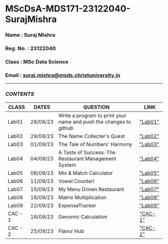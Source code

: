 # MScDsA-MDS171-23122040-SurajMishra

### Name : Suraj Mishra
 ### Reg. No. : 23122040
 ### Class : MSc Data Science
 ### Email : suraj.mishra@msds.christuniversity.in
<hr>

### *CONTENTS*

|CLASS|DATES|QUESTION|LINK|
|-------------|-------------|---------------------------------------------|------------------|
|Lab01|28/08/23|Write a program to print your name and push the changes to github|["Lab01"](https://github.com/surajmiishra/MScDsA-MDS171-23122040-SurajMishra.git)
|Lab02|29/08/23|The Name Collecter's Quest|["Lab02"](https://github.com/surajmiishra/MScDsA-MDS171-23122040-SurajMishra/blob/95aa2a7694d624525bc21887aa326dabb2cae28f/Lab%2002.ipynb)
|Lab03|01/09/23|The Tale of Numbers' Harmony|["Lab03"](https://github.com/surajmiishra/MScDsA-MDS171-23122040-SurajMishra/blob/95aa2a7694d624525bc21887aa326dabb2cae28f/Lab%2003.ipynb)
|Lab04|04/09/23|A Taste of Success: The Restaurant Management System|["Lab04"](https://github.com/surajmiishra/MScDsA-MDS171-23122040-SurajMishra/blob/95aa2a7694d624525bc21887aa326dabb2cae28f/Lab%2004)
|Lab05|08/09/23|Mix & Match Calculator|["Lab05"](https://github.com/surajmiishra/MScDsA-MDS171-23122040-SurajMishra/blob/95aa2a7694d624525bc21887aa326dabb2cae28f/Lab%2005.ipynb)
|Lab06|11/09/23|Vowel Counter!|["Lab06"](https://github.com/surajmiishra/MScDsA-MDS171-23122040-SurajMishra/blob/95aa2a7694d624525bc21887aa326dabb2cae28f/Lab%2006.ipynb)
|Lab07|15/09/23|My Menu Driven Restaurant|["Lab07"](https://github.com/surajmiishra/MScDsA-MDS171-23122040-SurajMishra/blob/95aa2a7694d624525bc21887aa326dabb2cae28f/Lab%2007.ipynb)
|Lab08|18/09/23|Matrix Multiplication|["Lab08"](https://github.com/surajmiishra/MScDsA-MDS171-23122040-SurajMishra/blob/95aa2a7694d624525bc21887aa326dabb2cae28f/Lab%2008.ipynb)
|Lab09|22/09/23|ExpenseTracker|["Lab09"](https://github.com/surajmiishra/MScDsA-MDS171-23122040-SurajMishra/blob/95aa2a7694d624525bc21887aa326dabb2cae28f/Lab%2009.ipynb)
|CAC - 1|18/09/23|Genomic Calculation|["CAC- 1"](https://github.com/shubh4mk/MScDSA-MDS171-23122033/tree/main/CAC%20-%201)
|CAC - 2|25/09/23|Flavor Hub|["CAC- 2"](https://github.com/shubh4mk/MScDSA-MDS171-23122033/tree/main/CAC%20-%202)
